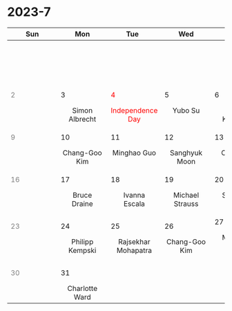# 2023-7

|<div style='width:100px'>Sun</div>|<div style='width:100px'>Mon</div>|<div style='width:100px'>Tue</div>|<div style='width:100px'>Wed</div>|<div style='width:100px'>Thu</div>|<div style='width:100px'>Fri</div>|<div style='width:100px'>Sat</div>|
|:-:|:-:|:-:|:-:|:-:|:-:|:-:|
|<br/><br/> |<br/><br/> |<br/><br/> |<br/><br/> |<br/><br/> |<br/><br/> |<span style='color:gray'><p align='left'>1</p></span><br/><br/>|
|<span style='color:gray'><p align='left'>2</p></span><br/><br/>|<p align='left'>3</p>Simon<br/> Albrecht|<span style='color:red'><p align='left'>4</p></span><span style='color:red'>Independence Day</span>|<p align='left'>5</p>Yubo Su<br/><br/>|<p align='left'>6</p>Philipp<br/> Kempski|<p align='left'>7</p>Rajsekhar<br/> Mohapatra|<span style='color:gray'><p align='left'>8</p></span><br/><br/>|
|<span style='color:gray'><p align='left'>9</p></span><br/><br/>|<p align='left'>10</p>Chang-Goo<br/> Kim|<p align='left'>11</p>Minghao Guo<br/><br/>|<p align='left'>12</p>Sanghyuk<br/> Moon|<p align='left'>13</p>Charlotte<br/> Ward|<p align='left'>14</p>Jeremy<br/> Goodman|<span style='color:gray'><p align='left'>15</p></span><br/><br/>|
|<span style='color:gray'><p align='left'>16</p></span><br/><br/>|<p align='left'>17</p>Bruce<br/> Draine|<p align='left'>18</p>Ivanna<br/> Escala|<p align='left'>19</p>Michael<br/> Strauss|<p align='left'>20</p>Shaunak<br/> Modak|<p align='left'>21</p>Yubo Su<br/><br/>|<span style='color:gray'><p align='left'>22</p></span><br/><br/>|
|<span style='color:gray'><p align='left'>23</p></span><br/><br/>|<p align='left'>24</p>Philipp<br/> Kempski|<p align='left'>25</p>Rajsekhar<br/> Mohapatra|<p align='left'>26</p>Chang-Goo<br/> Kim|<p align='left'>27</p>Minghao Guo<br/><br/>|<p align='left'>28</p>Sanghyuk<br/> Moon|<span style='color:gray'><p align='left'>29</p></span><br/><br/>|
|<span style='color:gray'><p align='left'>30</p></span><br/><br/>|<p align='left'>31</p>Charlotte<br/> Ward|<br/><br/> |<br/><br/> |<br/><br/> |<br/><br/> |<br/><br/> |
